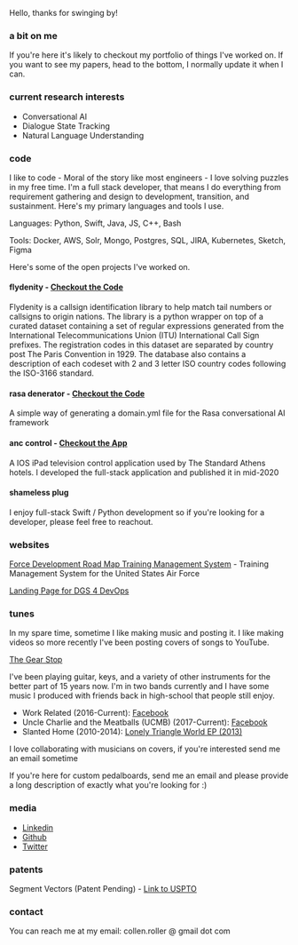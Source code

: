 Hello, thanks for swinging by!

### a bit on me

<p>
  <div id="animation" style="color: green">
  </div>
  <script type="text/javascript">
    const movingString = "Collen"
    const distance = 20
    let spaces = 0
    let step = 1
    const animationElement = document.getElementById("animation")
    setInterval(() => {
      animationElement.innerHTML = "[" + "&nbsp;".repeat(spaces) + movingString + "&nbsp;".repeat(distance - spaces - movingString.length) + "]"
      spaces += step
      if (spaces === 0 || (spaces + movingString.length) === distance) {
        step = -step
      }
    }, 50)
  </script>
</p>

If you're here it's likely to checkout my portfolio of things I've worked on. If you want to see my papers, head to the bottom, I normally update it when I can. 

### current research interests

- Conversational AI
- Dialogue State Tracking
- Natural Language Understanding

### code

I like to code - Moral of the story like most engineers - I love solving puzzles in my free time. I'm a full stack developer, that means I do everything from requirement gathering and design to development, transition, and sustainment. Here's my primary languages and tools I use.

Languages: Python, Swift, Java, JS, C++, Bash

Tools: Docker, AWS, Solr, Mongo, Postgres, SQL, JIRA, Kubernetes, Sketch, Figma

Here's some of the open projects I've worked on.

#### flydenity - [Checkout the Code](https://github.com/Collen-Roller/flydenity)

Flydenity is a callsign identification library to help match tail numbers or callsigns to origin nations. The library is a python wrapper on top of a curated dataset containing a set of regular expressions generated from the International Telecommunications Union (ITU) International Call Sign prefixes. The registration codes in this dataset are separated by country post The Paris Convention in 1929. The database also contains a description of each codeset with 2 and 3 letter ISO country codes following the ISO-3166 standard.

#### rasa denerator - [Checkout the Code](https://github.com/Collen-Roller/Rasa-Denerator)

A simple way of generating a domain.yml file for the Rasa conversational AI framework

#### anc control - [Checkout the App](https://fnd.io/#/us/ipad-app/1518858229-anc-control-by-michael-manno)

A IOS iPad television control application used by The Standard Athens hotels. I developed the full-stack application and published it in mid-2020

#### shameless plug

I enjoy full-stack Swift / Python development so if you're looking for a developer, please feel free to reachout.

### websites

[Force Development Road Map Training Management System](https://client.fdrm.app) - Training Management System for the United States Air Force

[Landing Page for DGS 4 DevOps](http://dgs4-devops.us-gov-west-1.elasticbeanstalk.com/)

### tunes 

In my spare time, sometime I like making music and posting it. I like making videos so more recently I've been posting covers of songs to YouTube. 

[The Gear Stop](https://www.youtube.com/channel/UCeEBY1M93NGi7BdPho9Z8IQ)

I've been playing guitar, keys, and a variety of other instruments for the better part of 15 years now. I'm in two bands currently and I have some music I produced with friends back in high-school that people still enjoy.

  - Work Related (2016-Current): [Facebook](https://www.facebook.com/WorkRelatedCNY)
  - Uncle Charlie and the Meatballs (UCMB) (2017-Current): [Facebook](https://www.facebook.com/UncleCharlieandtheMeatballs/)
  - Slanted Home (2010-2014): [Lonely Triangle World EP (2013)](https://slantedhome.bandcamp.com/)

I love collaborating with musicians on covers, if you're interested send me an email sometime

If you're here for custom pedalboards, send me an email and please provide a long description of exactly what you're looking for :)

### media

- [Linkedin](https://www.linkedin.com/in/collen-roller-7b871682)
- [Github](https://github.com/Collen-Roller)
- [Twitter](https://twitter.com/C_Rollah)

### patents

Segment Vectors (Patent Pending) - [Link to USPTO](https://uspto.report/patent/app/20200184016)

### contact

You can reach me at my email: collen.roller @ gmail dot com 
